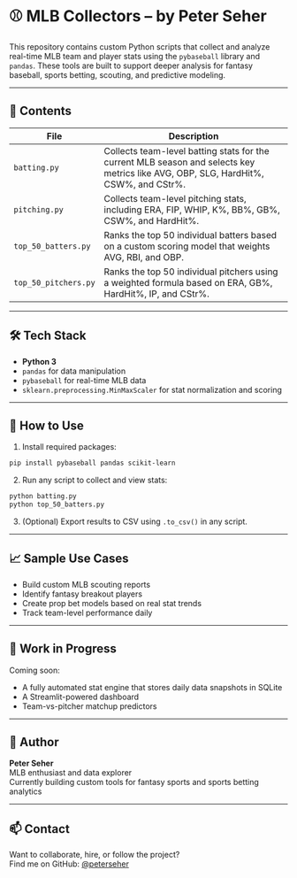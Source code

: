 # ⚾ MLB Collectors – by Peter Seher

This repository contains custom Python scripts that collect and analyze real-time MLB team and player stats using the `pybaseball` library and `pandas`. These tools are built to support deeper analysis for fantasy baseball, sports betting, scouting, and predictive modeling.

---

## 📂 Contents

| File                  | Description |
|-----------------------|-------------|
| `batting.py`          | Collects team-level batting stats for the current MLB season and selects key metrics like AVG, OBP, SLG, HardHit%, CSW%, and CStr%. |
| `pitching.py`         | Collects team-level pitching stats, including ERA, FIP, WHIP, K%, BB%, GB%, CSW%, and HardHit%. |
| `top_50_batters.py`   | Ranks the top 50 individual batters based on a custom scoring model that weights AVG, RBI, and OBP. |
| `top_50_pitchers.py`  | Ranks the top 50 individual pitchers using a weighted formula based on ERA, GB%, HardHit%, IP, and CStr%. |

---

## 🛠️ Tech Stack

- **Python 3**
- `pandas` for data manipulation
- `pybaseball` for real-time MLB data
- `sklearn.preprocessing.MinMaxScaler` for stat normalization and scoring

---

## 🚀 How to Use

1. Install required packages:

```bash
pip install pybaseball pandas scikit-learn
```

2. Run any script to collect and view stats:

```bash
python batting.py
python top_50_batters.py
```

3. (Optional) Export results to CSV using `.to_csv()` in any script.

---

## 📈 Sample Use Cases

- Build custom MLB scouting reports
- Identify fantasy breakout players
- Create prop bet models based on real stat trends
- Track team-level performance daily

---

## 🚧 Work in Progress

Coming soon:
- A fully automated stat engine that stores daily data snapshots in SQLite
- A Streamlit-powered dashboard
- Team-vs-pitcher matchup predictors

---

## 🧠 Author

**Peter Seher**  
MLB enthusiast and data explorer  
Currently building custom tools for fantasy sports and sports betting analytics

---

## 📫 Contact

Want to collaborate, hire, or follow the project?  
Find me on GitHub: [@peterseher](https://github.com/peterseher)

